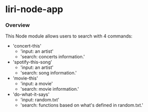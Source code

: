 # liri-node-app

### Overview
This Node module allows users to search with 4 commands:
  * 'concert-this'
    * 'input: an artist'
    * 'search: concerts information.'
  * 'spotify-this-song'
    * 'input: an artist'
    * 'search: song information.'
  * 'movie-this'
    * 'input: a movie'
    * 'search: movie information.'
  * 'do-what-it-says'
    * 'input: random.txt'
    * 'search: functions based on what's defined in random.txt.'
